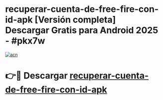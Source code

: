 # recuperar-cuenta-de-free-fire-con-id-apk  [Versión completa] Descargar Gratis para Android 2025 - #pkx7w

[![acn](https://github.com/user-attachments/assets/0f9c940e-d8b0-45ae-aac7-cd30a18b3e1c)](https://apps.freeplayer.one?title=recuperar-cuenta-de-free-fire-con-id-apk&ref=9F)

# 👉🔴 Descargar [recuperar-cuenta-de-free-fire-con-id-apk](https://apps.freeplayer.one?title=recuperar-cuenta-de-free-fire-con-id-apk&ref=9F)